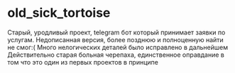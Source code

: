 # old_sick_tortoise
Старый, уродливый проект, telegram бот который принимает заявки по услугам. Недописанная версия, более позднюю и полноценную найти не смог:( 
Много нелогических деталей было исправлено в дальнейшем
Действительно старая больная черепаха, единственное оправдание в том что это один из первых проектов в принципе
